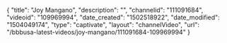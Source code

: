 {
    "title": "Joy Mangano",
    "description": "",
    "channelid": "111091684",
    "videoid": "109969994",
    "date_created": "1502518922",
    "date_modified": "1504049174",
    "type": "captivate",
    "layout": "channelVideo",
    "url": "\/bbbusa-latest-videos\/joy-mangano\/111091684-109969994"
}